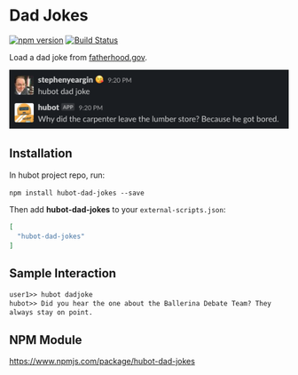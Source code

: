 # Dad Jokes

[![npm version](https://badge.fury.io/js/hubot-dad-jokes.svg)](http://badge.fury.io/js/hubot-dad-jokes) [![Build Status](https://travis-ci.com/stephenyeargin/hubot-dad-jokes.png)](https://travis-ci.com/stephenyeargin/hubot-dad-jokes)

Load a dad joke from [fatherhood.gov](https://fatherhood.gov/).

![Screenshot](screenshot.png)

## Installation

In hubot project repo, run:

`npm install hubot-dad-jokes --save`

Then add **hubot-dad-jokes** to your `external-scripts.json`:

```json
[
  "hubot-dad-jokes"
]
```

## Sample Interaction

```
user1>> hubot dadjoke
hubot>> Did you hear the one about the Ballerina Debate Team? They always stay on point.
```

## NPM Module

https://www.npmjs.com/package/hubot-dad-jokes
